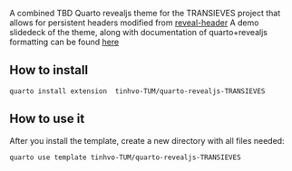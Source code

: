 A combined TBD Quarto revealjs theme for the TRANSIEVES project that allows for persistent headers modified from [reveal-header](https://github.com/shafayetShafee/reveal-header)
A demo slidedeck of the theme, along with documentation of quarto+revealjs formatting can be found [here](https://dtinhvo.github.io/quarto-revealjs-TRANSIEVES/)

## How to install
```
quarto install extension  tinhvo-TUM/quarto-revealjs-TRANSIEVES
```

## How to use it

After you install the template, create a new directory with all files needed:
```
quarto use template tinhvo-TUM/quarto-revealjs-TRANSIEVES
```
